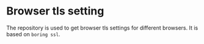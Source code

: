 
# Browser tls setting

The repository is used to get browser tls settings for different browsers.
It is based on `boring ssl`.
